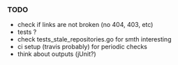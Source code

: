 ### TODO
* check if links are not broken (no 404, 403, etc)
* tests ?
* check tests_stale_repositories.go for smth interesting
* ci setup (travis probably) for periodic checks
* think about outputs (jUnit?)